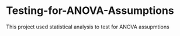 # Testing-for-ANOVA-Assumptions
This project used statistical analysis to test for ANOVA assupmtions
